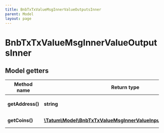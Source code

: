 ```yaml
---
title: BnbTxTxValueMsgInnerValueOutputsInner
parent: Model
layout: page
---
```


# BnbTxTxValueMsgInnerValueOutputsInner

## Model getters

Method name | Return type | Description | Notes
------------ | ------------- | ------------- | -------------
**getAddress()** | **string** |  <br>Example: `tbnb14wu3a8pmauj2kjswyvxtvhdrjktx60efq227uw` | [optional]
**getCoins()** | [**\Tatum\Model\BnbTxTxValueMsgInnerValueInputsInnerCoinsInner[]**](../BnbTxTxValueMsgInnerValueInputsInnerCoinsInner) |  <br>Example: `null` | [optional]


